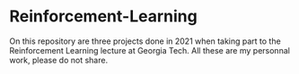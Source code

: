 # Reinforcement-Learning
On this repository are three projects done in 2021 when taking part to the Reinforcement Learning lecture at Georgia Tech. All these are my personnal work, please do not share.

